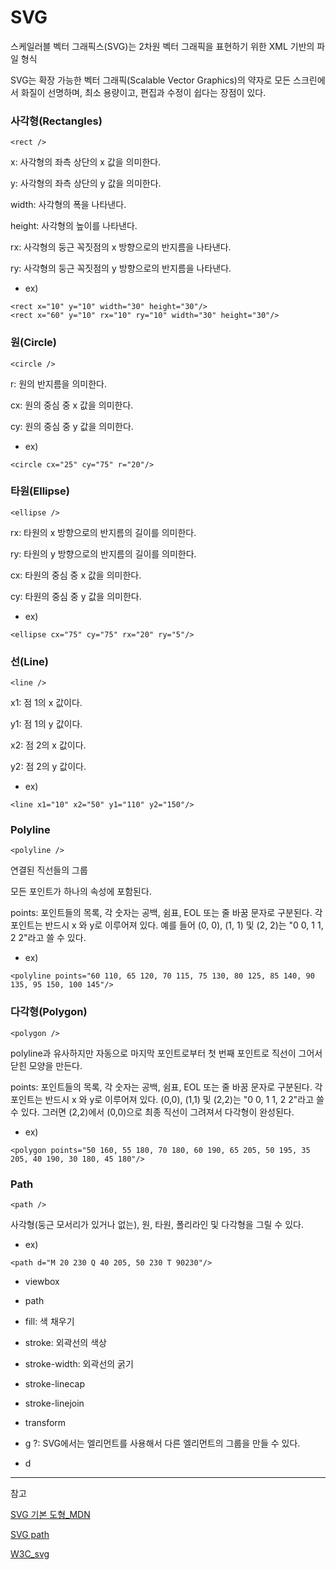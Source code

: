 # SVG

스케일러블 벡터 그래픽스(SVG)는 2차원 벡터 그래픽을 표현하기 위한 XML 기반의 파일 형식



SVG는 확장 가능한 벡터 그래픽(Scalable Vector Graphics)의 약자로 모든 스크린에서 화질이 선명하며, 최소 용량이고, 편집과 수정이 쉽다는 장점이 있다.





### 사각형(Rectangles)

`<rect />`

x: 사각형의 좌측 상단의 x 값을 의미한다.

y: 사각형의 좌측 상단의 y 값을 의미한다.

width: 사각형의 폭을 나타낸다.

height: 사각형의 높이를 나타낸다.

rx: 사각형의 둥근 꼭짓점의 x 방향으로의 반지름을 나타낸다.

ry: 사각형의 둥근 꼭짓점의 y 방향으로의 반지름을 나타낸다.



- ex)

```
<rect x="10" y="10" width="30" height="30"/>
<rect x="60" y="10" rx="10" ry="10" width="30" height="30"/>
```







### 원(Circle)

`<circle />`

r: 원의 반지름을 의미한다.

cx: 원의 중심 중 x 값을 의미한다.

cy: 원의 중심 중 y 값을 의미한다.



- ex)

```
<circle cx="25" cy="75" r="20"/>
```





### 타원(Ellipse)

`<ellipse />`

rx: 타원의 x 방향으로의 반지름의 길이를 의미한다.

ry: 타원의 y 방향으로의 반지름의 길이를 의미한다. 

cx: 타원의 중심 중 x 값을 의미한다. 

cy: 타원의 중심 중 y 값을 의미한다. 



- ex)

```
<ellipse cx="75" cy="75" rx="20" ry="5"/>
```





### 선(Line)

`<line />`

x1: 점 1의 x 값이다. 

y1: 점 1의 y 값이다.

x2: 점 2의 x 값이다.

y2: 점 2의 y 값이다.



- ex)

```
<line x1="10" x2="50" y1="110" y2="150"/>
```







### Polyline

`<polyline />`

연결된 직선들의 그룹

모든 포인트가 하나의 속성에 포함된다.

points: 포인트들의 목록, 각 숫자는 공백, 쉼표, EOL 또는 줄 바꿈 문자로 구분된다. 각 포인트는 반드시 x 와 y로 이루어져 있다. 예를 들어 (0, 0), (1, 1) 및 (2, 2)는 "0 0, 1 1, 2 2"라고 쓸 수 있다.



- ex)

```
<polyline points="60 110, 65 120, 70 115, 75 130, 80 125, 85 140, 90 135, 95 150, 100 145"/>

```









### 다각형(Polygon)

`<polygon />`

polyline과 유사하지만 자동으로 마지막 포인트로부터 첫 번째 포인트로 직선이 그어서 닫힌 모양을 만든다.

points: 포인트들의 목록, 각 숫자는 공백, 쉼표, EOL 또는 줄 바꿈 문자로 구분된다. 각 포인트는 반드시 x 와 y로 이루어져 있다. (0,0), (1,1) 및 (2,2)는 "0 0, 1 1, 2 2"라고 쓸 수 있다. 그러면 (2,2)에서 (0,0)으로 최종 직선이 그려져서 다각형이 완성된다.



- ex)

```
<polygon points="50 160, 55 180, 70 180, 60 190, 65 205, 50 195, 35 205, 40 190, 30 180, 45 180"/>

```







### Path

`<path />`

사각형(둥근 모서리가 있거나 없는), 원, 타원, 폴리라인 및 다각형을 그릴 수 있다. 





- ex)

```
<path d="M 20 230 Q 40 205, 50 230 T 90230"/>

```

















- viewbox
- path
- fill: 색 채우기
- stroke: 외곽선의 색상
- stroke-width: 외곽선의 굵기
- stroke-linecap

- stroke-linejoin

- transform

  

- g ?: SVG에서는 <g> 엘리먼트를 사용해서 다른 엘리먼트의 그룹을 만들 수 있다.

- d







---



참고

[SVG 기본 도형_MDN](https://developer.mozilla.org/ko/docs/Web/SVG/Tutorial/%EA%B8%B0%EB%B3%B8_%EB%8F%84%ED%98%95)



[SVG path](https://developer.mozilla.org/ko/docs/Web/SVG/Tutorial/Paths)



[W3C_svg](https://www.w3schools.com/graphics/svg_intro.asp)